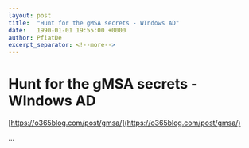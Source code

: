 ```yaml
---
layout: post
title:  "Hunt for the gMSA secrets - WIndows AD"
date:   1990-01-01 19:55:00 +0000
author: PfiatDe
excerpt_separator: <!--more-->
---
```


# Hunt for the gMSA secrets - WIndows AD
[https://o365blog.com/post/gmsa/](https://o365blog.com/post/gmsa/)

...
<!--more-->
